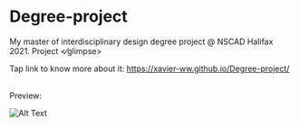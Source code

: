 # Degree-project
My master of interdisciplinary design degree project @ NSCAD Halifax 2021.
Project <⁄glimpse>

Tap link to know more about it: https://xavier-ww.github.io/Degree-project/

<br />
Preview:

![Alt Text](https://github.com/Xavier-WW/Degree-project/blob/gh-pages/preview%20(2).gif)
